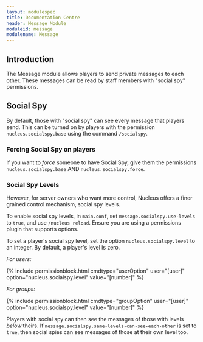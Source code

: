 ```yaml
---
layout: modulespec
title: Documentation Centre
header: Message Module
moduleid: message
modulename: Message
---
```


## Introduction

The Message module allows players to send private messages to each other. These messages can be read by staff members with "social spy" permissions.
 
## Social Spy

By default, those with "social spy" can see every message that players send. This can be turned on by players with the permission `nucleus.socialspy.base` 
using the command `/socialspy`.

### Forcing Social Spy on players

If you want to _force_ someone to have Social Spy, give them the permissions `nucleus.socialspy.base` AND `nucleus.socialspy.force`.

### Social Spy Levels

However, for server owners who want more control, Nucleus offers a
finer grained control mechanism, social spy levels.

To enable social spy levels, in `main.conf`, set `message.socialspy.use-levels` to `true`, and use `/nucleus reload`. Ensure you are using a permissions
plugin that supports options.

To set a player's social spy level, set the option `nucleus.socialspy.level` to an integer. By default, a player's level is zero.

<em>For users:</em>

{% include permissionblock.html cmdtype="userOption" user="[user]" option="nucleus.socialspy.level" value="[number]" %}

<em>For groups:</em>

{% include permissionblock.html cmdtype="groupOption" user="[user]" option="nucleus.socialspy.level" value="[number]" %}

Players with social spy can then see the messages of those with levels _below_ theirs. 
If `message.socialspy.same-levels-can-see-each-other` is set to `true`, then social spies can see messages of those at their own level too.
